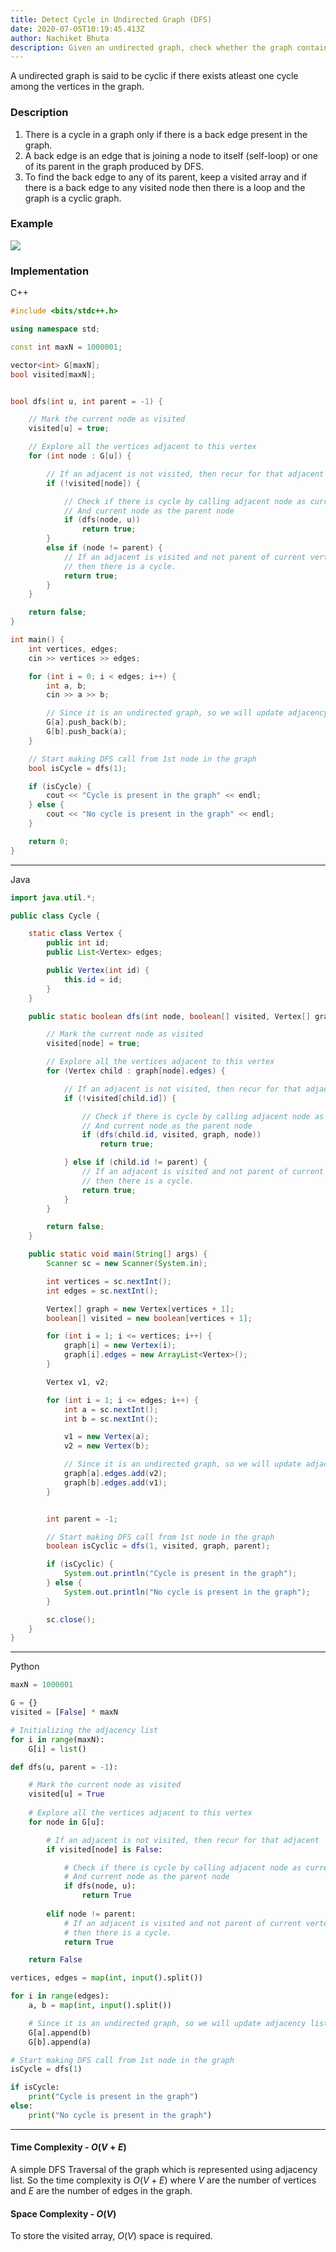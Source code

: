 ```yaml
---
title: Detect Cycle in Undirected Graph (DFS)
date: 2020-07-05T10:19:45.413Z
author: Nachiket Bhuta
description: Given an undirected graph, check whether the graph contains any cycle.
---
```

A undirected graph is said to be cyclic if there exists atleast one cycle among the vertices in the graph.

### Description

1. There is a cycle in a graph only if there is a back edge present in the graph.
2. A back edge is an edge that is joining a node to itself (self-loop) or one of its parent in the graph produced by DFS.
3. To find the back edge to any of its parent, keep a visited array and if there is a back edge to any visited node then there is a loop and the graph is a cyclic graph.

### Example

![](index.png)

### Implementation

C++

```cpp
#include <bits/stdc++.h>

using namespace std;

const int maxN = 1000001;

vector<int> G[maxN];
bool visited[maxN];


bool dfs(int u, int parent = -1) {

	// Mark the current node as visited
	visited[u] = true;

	// Explore all the vertices adjacent to this vertex
	for (int node : G[u]) {

		// If an adjacent is not visited, then recur for that adjacent
		if (!visited[node]) {

			// Check if there is cycle by calling adjacent node as current node
			// And current node as the parent node
			if (dfs(node, u))
				return true;
		}
		else if (node != parent) {
			// If an adjacent is visited and not parent of current vertex,
			// then there is a cycle.
			return true;
		}
	}

	return false;
}

int main() {
	int vertices, edges;
	cin >> vertices >> edges;

	for (int i = 0; i < edges; i++) {
		int a, b;
		cin >> a >> b;

		// Since it is an undirected graph, so we will update adjacency list of both nodes
		G[a].push_back(b);
		G[b].push_back(a);
	}

	// Start making DFS call from 1st node in the graph
	bool isCycle = dfs(1);

	if (isCycle) {
		cout << "Cycle is present in the graph" << endl;
	} else {
		cout << "No cycle is present in the graph" << endl;
	}

	return 0;
}
```

- - -

Java

```java
import java.util.*;

public class Cycle {

	static class Vertex {
		public int id;
		public List<Vertex> edges;

		public Vertex(int id) {
			this.id = id;
		}
	}

	public static boolean dfs(int node, boolean[] visited, Vertex[] graph, int parent) {

		// Mark the current node as visited
		visited[node] = true;

		// Explore all the vertices adjacent to this vertex
		for (Vertex child : graph[node].edges) {

			// If an adjacent is not visited, then recur for that adjacent
			if (!visited[child.id]) {

				// Check if there is cycle by calling adjacent node as current node
				// And current node as the parent node
				if (dfs(child.id, visited, graph, node))
					return true;

			} else if (child.id != parent) {
				// If an adjacent is visited and not parent of current vertex,
				// then there is a cycle.
				return true;
			}
		}

		return false;
	}

	public static void main(String[] args) {
		Scanner sc = new Scanner(System.in);

		int vertices = sc.nextInt();
		int edges = sc.nextInt();

		Vertex[] graph = new Vertex[vertices + 1];
		boolean[] visited = new boolean[vertices + 1];

		for (int i = 1; i <= vertices; i++) {
			graph[i] = new Vertex(i);
			graph[i].edges = new ArrayList<Vertex>();
		}

		Vertex v1, v2;

		for (int i = 1; i <= edges; i++) {
			int a = sc.nextInt();
			int b = sc.nextInt();

			v1 = new Vertex(a);
			v2 = new Vertex(b);

			// Since it is an undirected graph, so we will update adjacency list of both nodes
			graph[a].edges.add(v2);
			graph[b].edges.add(v1);
		}


		int parent = -1;

		// Start making DFS call from 1st node in the graph
		boolean isCyclic = dfs(1, visited, graph, parent);

		if (isCyclic) {
			System.out.println("Cycle is present in the graph");
		} else {
			System.out.println("No cycle is present in the graph");
		}

		sc.close();
	}
}
```

- - -

Python

```python
maxN = 1000001

G = {}
visited = [False] * maxN

# Initializing the adjacency list
for i in range(maxN):
    G[i] = list()

def dfs(u, parent = -1):

    # Mark the current node as visited
    visited[u] = True
    
    # Explore all the vertices adjacent to this vertex
    for node in G[u]:

        # If an adjacent is not visited, then recur for that adjacent
        if visited[node] is False:

            # Check if there is cycle by calling adjacent node as current node
            # And current node as the parent node
            if dfs(node, u):
                return True
        
        elif node != parent:
            # If an adjacent is visited and not parent of current vertex,
            # then there is a cycle.
            return True

    return False

vertices, edges = map(int, input().split())

for i in range(edges):
    a, b = map(int, input().split())

    # Since it is an undirected graph, so we will update adjacency list of both nodes
    G[a].append(b)
    G[b].append(a)

# Start making DFS call from 1st node in the graph
isCycle = dfs(1)

if isCycle:
    print("Cycle is present in the graph")
else:
    print("No cycle is present in the graph")
```

- - -

#### Time Complexity - $O(V+E)$

A simple DFS Traversal of the graph which is represented using adjacency list. So the time complexity is $O(V+E)$ where $V$ are the number of vertices and $E$ are the number of edges in the graph.

#### Space Complexity - $O(V)$

To store the visited array, $O(V)$ space is required.